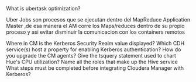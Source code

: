 What is ubertask optimization?


Uber Jobs son procesos que se ejecutan dentro del MapReduce Application Master ,de esa manera el AM corre los Maps/reduces dentro de su propio proceso y asi evitar disminuir la comunicacion con los containers remotos



Where in CM is the Kerberos Security Realm value displayed?
Which CDH service(s) host a property for enabling Kerberos authentication?
How do you upgrade the CM agents?
Give the tsquery statement used to chart Hue's CPU utilization?
Name all the roles that make up the Hive service
What steps must be completed before integrating Cloudera Manager with Kerberos?